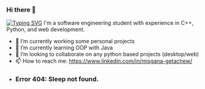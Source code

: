 ### Hi there 👋

<!--
**MisganaGetachew/MisganaGetachew** is a ✨ _special_ ✨ repository because its `README.md` (this file) appears on your GitHub profile.

Here are some ideas to get you started:


-->

[![Typing SVG](https://readme-typing-svg.demolab.com/?lines=First+line+of+text;Second+line+of+text)](https://git.io/typing-svg)
I'm a software engineering student with experience in C++, Python, and web development.
- 🔭 I’m currently working some personal projects
- 🌱 I’m currently learning OOP with Java
- 👯 I’m looking to collaborate on any python based projects (desktop/web)
- 📫 How to reach me: https://www.linkedin.com/in/misgana-getachew/
- ### Error 404: Sleep not found.
